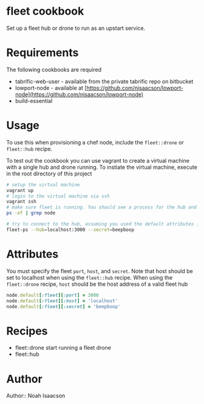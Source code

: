 # fleet cookbook

Set up a fleet hub or drone to run as an upstart service.

# Requirements

The following cookbooks are required

* tabrific-web-user - available from the private tabrific repo on bitbucket
* lowport-node - available at [https://github.com/nisaacson/lowport-node](https://github.com/nisaacson/lowport-node)
* build-essential


# Usage

To use this when provisioning a chef node, include the `fleet::drone` or `fleet::hub` recipe.

To test out the cookbook you can use vagrant to create a virtual machine with a single hub and drone running. To instiate the virtual machine, execute in the root directory of this project

```bash
# setup the virtual machine
vagrant up
# login to the virtual machine via ssh
vagrant ssh
# make sure fleet is running. You should see a process for the hub and another for the drone
ps -ef | grep node

# try to connect to the hub, assuming you used the default attributes in ./attributes/default.rb
fleet-ps --hub=localhost:3000 --secret=beepboop
```

# Attributes

You must specify the fleet `port`, `host`, and `secret`. Note that host should be set to localhost when using the `fleet::hub` recipe. When using the `fleet::drone` recipe, `host` should be the host address of a valid fleet hub

```ruby
node.default[:fleet][:port] = 3000
node.default[:fleet][:host] = 'localhost'
node.default[:fleet][:secret] = 'beepboop'
```

# Recipes

* fleet::drone start running a fleet drone
* fleet::hub
# Author

Author:: Noah Isaacson
